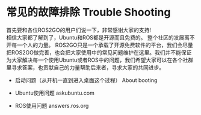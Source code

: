 # 常见的故障排除 Trouble Shooting

首先要和各位ROS2GO的用户们说一下，非常感谢大家的支持!  
相信大家都了解到了，Ubuntu和ROS都是开源而且免费的。 整个社区的发展离不开每一个人的力量。
ROS2GO只是一个承载了开源免费软件的平台，我们会尽量把ROS2GO做完善，也会把大家使用中的常见问题维护在这里。我们并不能保证为大家解决每一个使用Ubuntu或者ROS中的问题，我们希望大家可以在各个社群里寻求答案，也贡献自己的力量帮助后来者，寻求大家的共同进步。

- 启动问题（从开机一直到进入桌面这个过程） About booting




- Ubuntu使用问题 askubuntu.com




- ROS使用问题 answers.ros.org
